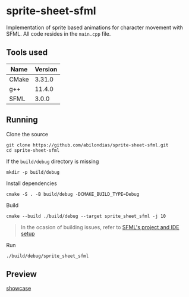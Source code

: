 # sprite-sheet-sfml

Implementation of sprite based animations for character movement with SFML. All code resides in the `main.cpp` file.

## Tools used

| Name  | Version |
|-------|---------|
| CMake | 3.31.0  |
| g++   | 11.4.0  |
| SFML  | 3.0.0   |

## Running

Clone the source
```
git clone https://github.com/abilondias/sprite-sheet-sfml.git
cd sprite-sheet-sfml
```

If the `build/debug` directory is missing
```
mkdir -p build/debug
```

Install dependencies
```
cmake -S . -B build/debug -DCMAKE_BUILD_TYPE=Debug
```

Build
```
cmake --build ./build/debug --target sprite_sheet_sfml -j 10
```

> In the ocasion of building issues, refer to [SFML's project and IDE setup](https://github.com/SFML/cmake-sfml-project?tab=readme-ov-file#how-to-use)  

Run
```
./build/debug/sprite_sheet_sfml
```

## Preview

[showcase](https://github.com/user-attachments/assets/b130bda7-0a54-4d9f-b8eb-509d7decc96b)
